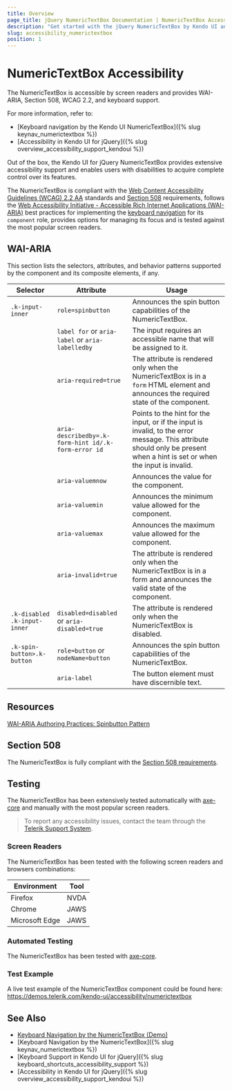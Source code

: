 ```yaml
---
title: Overview
page_title: jQuery NumericTextBox Documentation | NumericTextBox Accessibility
description: "Get started with the jQuery NumericTextBox by Kendo UI and learn about its accessibility support for WAI-ARIA, Section 508, and WCAG 2.2."
slug: accessibility_numerictextbox
position: 1
---
```


# NumericTextBox Accessibility

The NumericTextBox is accessible by screen readers and provides WAI-ARIA, Section 508, WCAG 2.2, and keyboard support.

 For more information, refer to:
* [Keyboard navigation by the Kendo UI NumericTextBox]({% slug keynav_numerictextbox %})
* [Accessibility in Kendo UI for jQuery]({% slug overview_accessibility_support_kendoui %})




Out of the box, the Kendo UI for jQuery NumericTextBox provides extensive accessibility support and enables users with disabilities to acquire complete control over its features.


The NumericTextBox is compliant with the [Web Content Accessibility Guidelines (WCAG) 2.2 AA](https://www.w3.org/TR/WCAG22/) standards and [Section 508](https://www.section508.gov/) requirements, follows the [Web Accessibility Initiative - Accessible Rich Internet Applications (WAI-ARIA)](https://www.w3.org/WAI/ARIA/apg/) best practices for implementing the [keyboard navigation](#keyboard-navigation) for its `component` role, provides options for managing its focus and is tested against the most popular screen readers.

## WAI-ARIA


This section lists the selectors, attributes, and behavior patterns supported by the component and its composite elements, if any.

| Selector | Attribute | Usage |
| -------- | --------- | ----- |
| `.k-input-inner` | `role=spinbutton` | Announces the spin button capabilities of the NumericTextBox. |
|  | `label for` or `aria-label` or `aria-labelledby` | The input requires an accessible name that will be assigned to it. |
|  | `aria-required=true` | The attribute is rendered only when the NumericTextBox is in a `form` HTML element and announces the required state of the component. |
|  | `aria-describedby=.k-form-hint id/.k-form-error id` | Points to the hint for the input, or if the input is invalid, to the error message. This attribute should only be present when a hint is set or when the input is invalid. |
|  | `aria-valuemnow` | Announces the value for the component. |
|  | `aria-valuemin` | Announces the minimum value allowed for the component. |
|  | `aria-valuemax` | Announces the maximum value allowed for the component. |
|  | `aria-invalid=true` | The attribute is rendered only when the NumericTextBox is in a form and announces the valid state of the component. |
| `.k-disabled .k-input-inner` | `disabled=disabled` or `aria-disabled=true` | The attribute is rendered only when the NumericTextBox is disabled. |
| `.k-spin-button>.k-button` | `role=button` or `nodeName=button` | Announces the spin button capabilities of the NumericTextBox. |
|  | `aria-label` | The button element must have discernible text. |

## Resources

[WAI-ARIA Authoring Practices: Spinbutton Pattern](https://www.w3.org/WAI/ARIA/apg/patterns/spinbutton/)

## Section 508


The NumericTextBox is fully compliant with the [Section 508 requirements](http://www.section508.gov/).

## Testing


The NumericTextBox has been extensively tested automatically with [axe-core](https://github.com/dequelabs/axe-core) and manually with the most popular screen readers.

> To report any accessibility issues, contact the team through the [Telerik Support System](https://www.telerik.com/account/support-center).

### Screen Readers


The NumericTextBox has been tested with the following screen readers and browsers combinations:

| Environment | Tool |
| ----------- | ---- |
| Firefox | NVDA |
| Chrome | JAWS |
| Microsoft Edge | JAWS |



### Automated Testing
The NumericTextBox has been tested with [axe-core](https://github.com/dequelabs/axe-core).
### Test Example
A live test example of the NumericTextBox component could be found here: https://demos.telerik.com/kendo-ui/accessibility/numerictextbox
## See Also
* [Keyboard Navigation by the NumericTextBox (Demo)](https://demos.telerik.com/kendo-ui/numerictextbox/keyboard-navigation)
* [Keyboard Navigation by the NumericTextBox]({% slug keynav_numerictextbox %})
* [Keyboard Support in Kendo UI for jQuery]({% slug keyboard_shortcuts_accessibility_support %})
* [Accessibility in Kendo UI for jQuery]({% slug overview_accessibility_support_kendoui %})